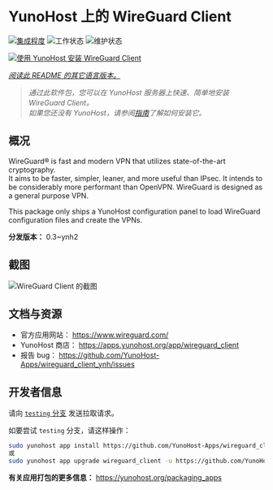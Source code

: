 <!--
注意：此 README 由 <https://github.com/YunoHost/apps/tree/master/tools/readme_generator> 自动生成
请勿手动编辑。
-->

# YunoHost 上的 WireGuard Client

[![集成程度](https://dash.yunohost.org/integration/wireguard_client.svg)](https://ci-apps.yunohost.org/ci/apps/wireguard_client/) ![工作状态](https://ci-apps.yunohost.org/ci/badges/wireguard_client.status.svg) ![维护状态](https://ci-apps.yunohost.org/ci/badges/wireguard_client.maintain.svg)

[![使用 YunoHost 安装 WireGuard Client](https://install-app.yunohost.org/install-with-yunohost.svg)](https://install-app.yunohost.org/?app=wireguard_client)

*[阅读此 README 的其它语言版本。](./ALL_README.md)*

> *通过此软件包，您可以在 YunoHost 服务器上快速、简单地安装 WireGuard Client。*  
> *如果您还没有 YunoHost，请参阅[指南](https://yunohost.org/install)了解如何安装它。*

## 概况

WireGuard® is fast and modern VPN that utilizes state-of-the-art cryptography.  
It aims to be faster, simpler, leaner, and more useful than IPsec. It intends to be considerably more performant than OpenVPN. WireGuard is designed as a general purpose VPN.

This package only ships a YunoHost configuration panel to load WireGuard configuration files and create the VPNs.


**分发版本：** 0.3~ynh2

## 截图

![WireGuard Client 的截图](./doc/screenshots/wireguard_client.png)

## 文档与资源

- 官方应用网站： <https://www.wireguard.com/>
- YunoHost 商店： <https://apps.yunohost.org/app/wireguard_client>
- 报告 bug： <https://github.com/YunoHost-Apps/wireguard_client_ynh/issues>

## 开发者信息

请向 [`testing` 分支](https://github.com/YunoHost-Apps/wireguard_client_ynh/tree/testing) 发送拉取请求。

如要尝试 `testing` 分支，请这样操作：

```bash
sudo yunohost app install https://github.com/YunoHost-Apps/wireguard_client_ynh/tree/testing --debug
或
sudo yunohost app upgrade wireguard_client -u https://github.com/YunoHost-Apps/wireguard_client_ynh/tree/testing --debug
```

**有关应用打包的更多信息：** <https://yunohost.org/packaging_apps>
